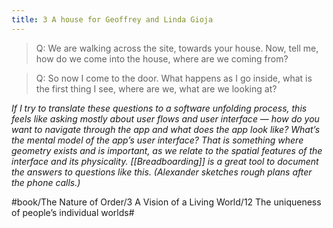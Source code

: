 ```yaml
---
title: 3 A house for Geoffrey and Linda Gioja
---
```


> Q: We are walking across the site, towards your house. Now, tell me, how do we come into the house, where are we coming from?  

> Q: So now I come to the door. What happens as I go inside, what is the first thing I see, where are we, what are we looking at?  

*If I try to translate these questions to a software unfolding process, this feels like asking mostly about user flows and user interface — how do you want to navigate through the app and what does the app look like? What’s the mental model of the app’s user interface? That is something where geometry exists and is important, as we relate to the spatial features of the interface and its physicality. [[Breadboarding]] is a great tool to document the answers to questions like this. (Alexander sketches rough plans after the phone calls.)*

#book/The Nature of Order/3 A Vision of a Living World/12 The uniqueness of people’s individual worlds#